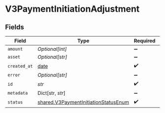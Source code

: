 # V3PaymentInitiationAdjustment


## Fields

| Field                                                                                        | Type                                                                                         | Required                                                                                     | Description                                                                                  |
| -------------------------------------------------------------------------------------------- | -------------------------------------------------------------------------------------------- | -------------------------------------------------------------------------------------------- | -------------------------------------------------------------------------------------------- |
| `amount`                                                                                     | *Optional[int]*                                                                              | :heavy_minus_sign:                                                                           | N/A                                                                                          |
| `asset`                                                                                      | *Optional[str]*                                                                              | :heavy_minus_sign:                                                                           | N/A                                                                                          |
| `created_at`                                                                                 | [date](https://docs.python.org/3/library/datetime.html#date-objects)                         | :heavy_check_mark:                                                                           | N/A                                                                                          |
| `error`                                                                                      | *Optional[str]*                                                                              | :heavy_minus_sign:                                                                           | N/A                                                                                          |
| `id`                                                                                         | *str*                                                                                        | :heavy_check_mark:                                                                           | N/A                                                                                          |
| `metadata`                                                                                   | Dict[str, *str*]                                                                             | :heavy_minus_sign:                                                                           | N/A                                                                                          |
| `status`                                                                                     | [shared.V3PaymentInitiationStatusEnum](../../models/shared/v3paymentinitiationstatusenum.md) | :heavy_check_mark:                                                                           | N/A                                                                                          |